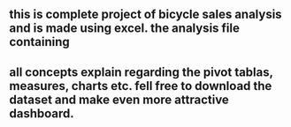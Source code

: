 ## this is complete project of bicycle sales analysis and is made using excel. the analysis file containing 
## all concepts explain regarding the pivot tablas, measures, charts etc. fell free to download the dataset and make even more attractive dashboard.
